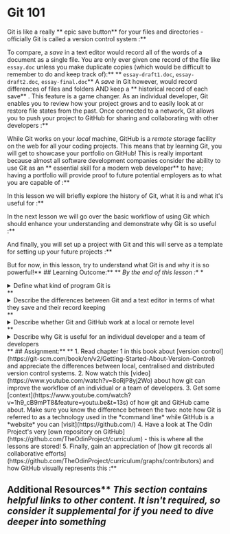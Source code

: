 # Git 101
Git is like a really ** epic save button**  for your files and directories - officially Git is called a version control system :**

To compare, a *save* in a text editor would record all of the words of a document as a single file. You are only ever given one record of the file like `essay.doc` unless you make duplicate copies (which would be difficult to remember to do and keep track of):** ** 
`essay-draft1.doc`, `essay-draft2.doc`, `essay-final.doc`** A *save* in Git however, would record differences of files and folders AND keep a ** historical record of each save** . This feature is a game changer. As an individual developer, Git enables you to review how your project grows and to easily look at or restore file states from the past. Once connected to a network, Git allows you to push your project to GitHub for sharing and collaborating with other developers :**

While Git works on your *local* machine, GitHub is a *remote* storage facility on the web for all your coding projects. This means that by learning Git, you will get to showcase your portfolio on GitHub! This is really important because almost all software development companies consider the ability to use Git as an ** essential skill for a modern web developer**  to have; having a portfolio will provide proof to future potential employers as to what you are capable of :**

In this lesson we will briefly explore the history of Git, what it is and what it's useful for :**

In the next lesson we will go over the basic workflow of using Git which should enhance your understanding and demonstrate why Git is so useful :**

And finally, you will set up a project with Git and this will serve as a template for setting up your future projects :**

But for now, in this lesson, try to understand what Git is and why it is so powerful!** ## Learning Outcome:** ** *By the end of this lesson :** *<details>

<summary>Define what kind of program Git is</summary>

<ul><ul>>

< <li>Git>

</ul></ul>>

</details>** <details>>

<summary>Describe the differences between Git and a text editor in terms of what they save and their record keeping</summary>
<ul><ul>
  <li>Git tracks changes to the files and their contents.</li>
  <li>A text editor can only make a save changes to a file</li>

</ul></ul>

</details>** <details>

<summary>Describe whether Git and GitHub work at a local or remote level</summary>

<ul><ul>
  <li>Git works on a local level. Any changes you make are saved locally with Git.</li>
  <li>GitHub works on a remote level.  You must push your changes made locally (using Git) to GitHub</li>

</ul></ul>

</details>** <details>

<summary>Describe why Git is useful for an individual developer and a team of developers</summary>

<ul><ul>
  <li>Git is useful for an individual to create snapshots of their work.  If they realize halfway through that they've messed up, it's much easier to reset.</li>
  <li>Git is useful for teams because it's capable of merging code together.  One developer can be working on a part of code while a different developer works on a different part.  They can then use git to combine the changes.
</ul></ul>

</details>** ## Assignment:** ** 1. Read chapter 1 in this book about [version control](https://git-scm.com/book/en/v2/Getting-Started-About-Version-Control) and appreciate the differences between local, centralised and distributed version control systems.
2. Now watch this [video](https://www.youtube.com/watch?v=8oRjP8yj2Wo) about how git can improve the workflow of an individual or a team of developers.
3. Get some [context](https://www.youtube.com/watch?v=1h9_cB9mPT8&feature=youtu.be&t=13s) of how git and GitHub came about. Make sure you know the difference between the two: note how Git is referred to as a technology used in the *command line* while GitHub is a *website* you can [visit](https://github.com/)
4. Have a look at The Odin Project's very [own repository on GitHub](https://github.com/TheOdinProject/curriculum) - this is where all the lessons are stored!
5. Finally, gain an appreciation of [how git records all collaborative efforts](https://github.com/TheOdinProject/curriculum/graphs/contributors) and how GitHub visually represents this :**


## Additional Resources** *This section contains helpful links to other content. It isn't required, so consider it supplemental for if you need to dive deeper into something*

